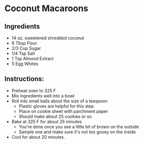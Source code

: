 # Coconut Macaroons


## Ingredients
- 14 oz. sweetened shredded coconut
- 6 Tbsp Flour
- 2/3 Cup Sugar
- 1/4 Tsp Salt
- 1 Tsp Almond Extract
- 5 Egg Whites

## Instructions: 
- Preheat oven to 325 F
- Mix ingredients well into a bowl
- Roll into small balls about the size of a teaspoon
  - Plastic gloves are helpful for this step 
  - Place on cookie sheet with parchment paper 
  - Should make about 25 cookies or so 
- Bake at 325 F for about 25 minutes 
  - You're done once you see a little bit of brown on the outside 
  - Sample one and make sure it's not too gooey on the inside 
- Cool for about 20 minutes.
